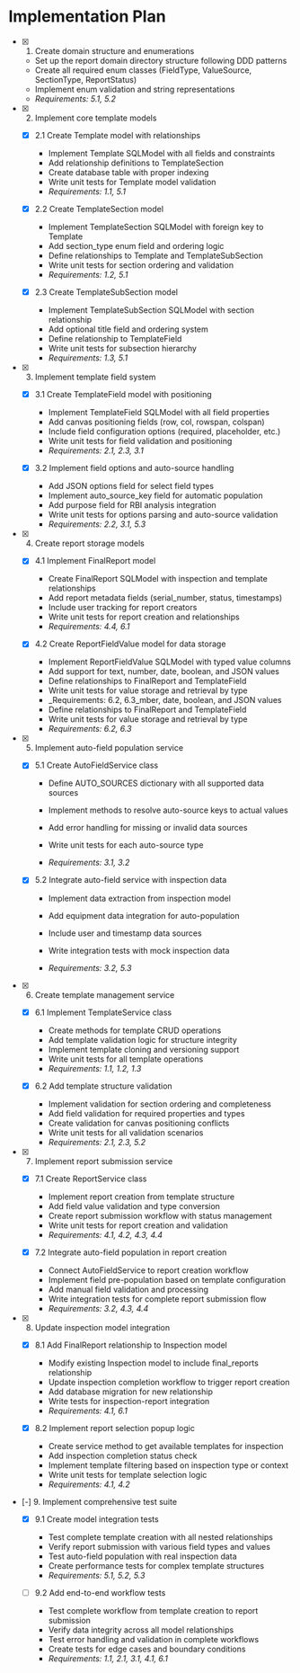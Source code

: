 # Implementation Plan

- [x] 1. Create domain structure and enumerations

  - Set up the report domain directory structure following DDD patterns
  - Create all required enum classes (FieldType, ValueSource, SectionType, ReportStatus)
  - Implement enum validation and string representations
  - _Requirements: 5.1, 5.2_

- [x] 2. Implement core template models

  - [x] 2.1 Create Template model with relationships

    - Implement Template SQLModel with all fields and constraints
    - Add relationship definitions to TemplateSection
    - Create database table with proper indexing
    - Write unit tests for Template model validation
    - _Requirements: 1.1, 5.1_

  - [x] 2.2 Create TemplateSection model

    - Implement TemplateSection SQLModel with foreign key to Template
    - Add section_type enum field and ordering logic
    - Define relationships to Template and TemplateSubSection
    - Write unit tests for section ordering and validation
    - _Requirements: 1.2, 5.1_

  - [x] 2.3 Create TemplateSubSection model
    - Implement TemplateSubSection SQLModel with section relationship
    - Add optional title field and ordering system
    - Define relationship to TemplateField
    - Write unit tests for subsection hierarchy
    - _Requirements: 1.3, 5.1_

- [x] 3. Implement template field system

  - [x] 3.1 Create TemplateField model with positioning

    - Implement TemplateField SQLModel with all field properties
    - Add canvas positioning fields (row, col, rowspan, colspan)
    - Include field configuration options (required, placeholder, etc.)
    - Write unit tests for field validation and positioning
    - _Requirements: 2.1, 2.3, 3.1_

  - [x] 3.2 Implement field options and auto-source handling
    - Add JSON options field for select field types
    - Implement auto_source_key field for automatic population
    - Add purpose field for RBI analysis integration
    - Write unit tests for options parsing and auto-source validation
    - _Requirements: 2.2, 3.1, 5.3_

- [x] 4. Create report storage models

  - [x] 4.1 Implement FinalReport model

    - Create FinalReport SQLModel with inspection and template relationships
    - Add report metadata fields (serial_number, status, timestamps)
    - Include user tracking for report creators
    - Write unit tests for report creation and relationships
    - _Requirements: 4.4, 6.1_

  - [x] 4.2 Create ReportFieldValue model for data storage
    - Implement ReportFieldValue SQLModel with typed value columns
    - Add support for text, number, date, boolean, and JSON values
    - Define relationships to FinalReport and TemplateField
    - Write unit tests for value storage and retrieval by type
    - \_Requirements: 6.2, 6.3_mber, date, boolean, and JSON values
    - Define relationships to FinalReport and TemplateField
    - Write unit tests for value storage and retrieval by type
    - _Requirements: 6.2, 6.3_

- [x] 5. Implement auto-field population service

  - [x] 5.1 Create AutoFieldService class

    - Define AUTO_SOURCES dictionary with all supported data sources
    - Implement methods to resolve auto-source keys to actual values
    - Add error handling for missing or invalid data sources
    - Write unit tests for each auto-source type

    - _Requirements: 3.1, 3.2_

  - [x] 5.2 Integrate auto-field service with inspection data


    - Implement data extraction from inspection model
    - Add equipment data integration for auto-population

    - Include user and timestamp data sources
    - Write integration tests with mock inspection data
    - _Requirements: 3.2, 5.3_

- [x] 6. Create template management service

  - [x] 6.1 Implement TemplateService class

    - Create methods for template CRUD operations
    - Add template validation logic for structure integrity
    - Implement template cloning and versioning support
    - Write unit tests for all template operations
    - _Requirements: 1.1, 1.2, 1.3_

  - [x] 6.2 Add template structure validation

    - Implement validation for section ordering and completeness
    - Add field validation for required properties and types
    - Create validation for canvas positioning conflicts
    - Write unit tests for all validation scenarios
    - _Requirements: 2.1, 2.3, 5.2_

- [x] 7. Implement report submission service


  - [x] 7.1 Create ReportService class

    - Implement report creation from template structure
    - Add field value validation and type conversion
    - Create report submission workflow with status management
    - Write unit tests for report creation and validation
    - _Requirements: 4.1, 4.2, 4.3, 4.4_

  - [x] 7.2 Integrate auto-field population in report creation

    - Connect AutoFieldService to report creation workflow
    - Implement field pre-population based on template configuration
    - Add manual field validation and processing
    - Write integration tests for complete report submission flow
    - _Requirements: 3.2, 4.3, 4.4_

- [x] 8. Update inspection model integration




  - [x] 8.1 Add FinalReport relationship to Inspection model





    - Modify existing Inspection model to include final_reports relationship
    - Update inspection completion workflow to trigger report creation
    - Add database migration for new relationship
    - Write tests for inspection-report integration
    - _Requirements: 4.1, 6.1_



  - [x] 8.2 Implement report selection popup logic




    - Create service method to get available templates for inspection
    - Add inspection completion status check
    - Implement template filtering based on inspection type or context
    - Write unit tests for template selection logic
    - _Requirements: 4.1, 4.2_

- [-] 9. Implement comprehensive test suite




  - [x] 9.1 Create model integration tests




    - Test complete template creation with all nested relationships
    - Verify report submission with various field types and values
    - Test auto-field population with real inspection data
    - Create performance tests for complex template structures
    - _Requirements: 5.1, 5.2, 5.3_




  - [ ] 9.2 Add end-to-end workflow tests
    - Test complete workflow from template creation to report submission
    - Verify data integrity across all model relationships
    - Test error handling and validation in complete workflows
    - Create tests for edge cases and boundary conditions
    - _Requirements: 1.1, 2.1, 3.1, 4.1, 6.1_
